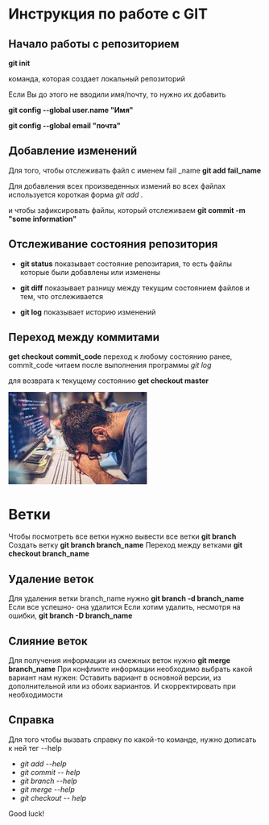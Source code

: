 # Инструкция по работе с GIT
## Начало работы с репозиторием

**git init**

команда, которая создает локальный репозиторий

Если Вы до этого не вводили имя/почту, то нужно их добавить

**git config --global user.name "Имя"**

**git config --global email "почта"**

## Добавление изменений

Для того, чтобы отслеживать файл с именем fail _name
**git add fail_name**

Для добавления всех произведенных измений во всех файлах используется короткая форма *git add .*

и чтобы зафиксировать файлы, который отслеживаем
**git commit -m "some information"**

## Отслеживание состояния репозитория

* **git status**
показывает состояние репозитария, то есть файлы которые были добавлены или изменены

* **git diff**
показывает разницу между текущим состоянием файлов и тем, что отслеживается

* **git log**
показывает историю изменений

## Переход между коммитами

**get checkout commit_code**
переход к любому состоянию ранее,
commit_code читаем после выполнения программы *git log*

для возврата к текущему состоянию **get checkout master**

![](100.jpg)

# Ветки
Чтобы посмотреть все ветки нужно вывести все ветки **git branch**
Создать ветку **git branch branch_name**
Переход между ветками **git checkout branch_name**

## Удаление веток
Для удаления ветки branch_name нужно **git branch -d branch_name**
Если все успешно- она удалится
Если хотим удалить, несмотря на ошибки, **git branch -D branch_name**
## Слияние веток
Для получения информации из смежных веток нужно **git merge branch_name**
При конфликте информации необходимо выбрать какой вариант нам нужен: Оставить вариант в основной версии, из дополнительной или из обоих вариантов. И скорректировать при необходимости
## Справка
Для того чтобы вызвать справку по какой-то команде, нужно дописать к ней тег --help
* *git add --help*
* *git commit -- help*
* *git branch --help*
* *git merge --help*
* *git checkout -- help*

Good luck!